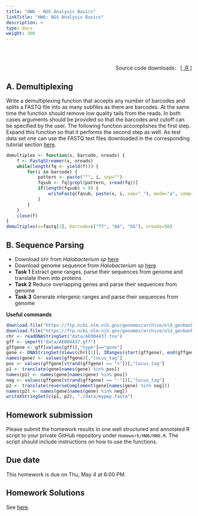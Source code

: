 ```yaml
---
title: "HW6 - NGS Analysis Basics"
linkTitle: "HW6: NGS Analysis Basics"
description: >
type: docs
weight: 306
---
```


<br></br>

<div style="text-align: right"> 
Source code downloads: &nbsp; <a href="https://raw.githubusercontent.com/tgirke/GEN242//main/content/en/assignments/Homework/HW06/HW06.R" target="_blank">[ .R ]</a>
</div>

## A. Demultiplexing
	
Write a demultiplexing function that accepts any number of
barcodes and splits a FASTQ file into as many subfiles as there are barcodes.
At the same time the function should remove low quality tails from the reads.
In both cases arguments should be provided so that the barcodes and cutoff
can be specified by the user.
The following function accomplishes the first step. Expand this function so
that it performs the second step as well. As test data set one can use the FASTQ
test files downloaded in the corresponding tutorial section [here](https://girke.bioinformatics.ucr.edu/GEN242/tutorials/rsequences/rsequences/#processing-fastq-files-with-shortread).

```r
demultiplex <- function(x, barcode, nreads) {
	f <- FastqStreamer(x, nreads) 
	while(length(fq <- yield(f))) {
		for(i in barcode) {
			pattern <- paste("^", i, sep="")
			fqsub <- fq[grepl(pattern, sread(fq))] 
			if(length(fqsub) > 0) {
				writeFastq(fqsub, paste(x, i, sep="_"), mode="a", compress=FALSE)
			}
		}
	}
	close(f)
}
demultiplex(x=fastq[1], barcode=c("TT", "AA", "GG"), nreads=50)
```

## B. Sequence Parsing 

* Download `GFF` from _Halobacterium sp_  [here](https://ftp.ncbi.nlm.nih.gov/genomes/archive/old_genbank/Bacteria/Halobacterium_sp_uid217/AE004437.gff)
* Download genome sequence from _Halobacterium sp_ [here](https://ftp.ncbi.nlm.nih.gov/genomes/archive/old_genbank/Bacteria/Halobacterium_sp_uid217/AE004437.fna)
* __Task 1__ Extract gene ranges, parse their sequences from genome and translate them into proteins
* __Task 2__ Reduce overlapping genes and parse their sequences from genome
* __Task 3__ Generate intergenic ranges and parse their sequences from genome

__Useful commands__

```r
download.file("https://ftp.ncbi.nlm.nih.gov/genomes/archive/old_genbank/Bacteria/Halobacterium_sp_uid217/AE004437.gff", "data/AE004437.gff")
download.file("https://ftp.ncbi.nlm.nih.gov/genomes/archive/old_genbank/Bacteria/Halobacterium_sp_uid217/AE004437.fna", "data/AE004437.fna")
chr <- readDNAStringSet("data/AE004437.fna")
gff <- import("data/AE004437.gff")
gffgene <- gff[values(gff)[,"type"]=="gene"]
gene <- DNAStringSet(Views(chr[[1]], IRanges(start(gffgene), end(gffgene))))
names(gene) <- values(gffgene)[,"locus_tag"]
pos <- values(gffgene[strand(gffgene) == "+"])[,"locus_tag"]
p1 <- translate(gene[names(gene) %in% pos])
names(p1) <- names(gene[names(gene) %in% pos])
neg <- values(gffgene[strand(gffgene) == "-"])[,"locus_tag"]
p2 <- translate(reverseComplement(gene[names(gene) %in% neg]))
names(p2) <- names(gene[names(gene) %in% neg])
writeXStringSet(c(p1, p2), "./data/mypep.fasta")
```

## Homework submission

Please submit the homework results in one well structured and annotated R
script to your private GitHub repository under `Homework/HW6/HW6.R`. The script
should include instructions on how to use the functions.

## Due date

This homework is due on Thu, May 4 at 6:00 PM.

## Homework Solutions

See [here](https://raw.githubusercontent.com/tgirke/GEN242/main/static/custom/hw_solutions/hw6_solution.R).


